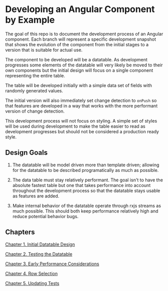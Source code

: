 # Developing an Angular Component by Example

The goal of this repo is to document the development process of an Angular component.  Each branch will represent a specific development snapshot that shows the evolution of the component from the initial stages to a version that is suitable for actual use.

The component to be developed will be a datatable.  As development progresses some elements of the datatable will very likely be moved to their own components but the initial design will focus on a single component representing the entire table.

The table will be developed initially with a simple data set of fields with randomly generated values.

The initial version will also immediately set change detection to `onPush` so that features are developed in a way that works with the more performant version of change detection.

This development process will not focus on styling.  A simple set of styles will be used during development to make the table easier to read as development progresses but should not be considered a production ready style.

## Design Goals

1.  The datatable will be model driven more than template driven; allowing for the datatable to be described programatically as much as possible.

2.  The data table must stay relatively performant.  The goal isn't to have the absolute fastest table but one that takes performance into account throughout the development process so that the datatable stays usable as features are added.

3.  Make internal behavior of the datatable operate through rxjs streams as much possible.  This should both keep performance relatively high and reduce potential behavior bugs.

## Chapters

[Chapter 1. Initial Datatable Design](/chapters/1._Initial_Datatable_Design.md)

[Chapter 2. Testing the Datatable](/chapters/2._Testing_the_Datatable.md)

[Chapter 3. Early Performance Considerations](/chapters/3._Early_Performance_Considerations.md)

[Chapter 4. Row Selection](/chapters/4._Row_Selection.md)

[Chapter 5. Updating Tests](/chapters/5._Updating-Tests.md)
